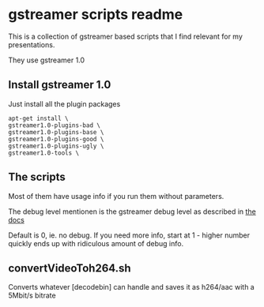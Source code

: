 gstreamer scripts readme
=========================


This is a collection of gstreamer based scripts that I find relevant for my presentations.

They use gstreamer 1.0


Install gstreamer 1.0
----------------------

Just install all the plugin packages

    apt-get install \
    gstreamer1.0-plugins-bad \
    gstreamer1.0-plugins-base \
    gstreamer1.0-plugins-good \
    gstreamer1.0-plugins-ugly \
    gstreamer1.0-tools \


The scripts
------------

Most of them have usage info if you run them without parameters.

The debug level mentionen is the gstreamer debug level as described in [the docs](http://gstreamer.freedesktop.org/data/doc/gstreamer/head/manual/html/section-checklist-debug.html)

Default is 0, ie. no debug. If you need more info, start at 1 - higher number quickly ends up with ridiculous amount of debug info.

convertVideoToh264.sh
---------------------

Converts whatever [decodebin] can handle and saves it as h264/aac with a 5Mbit/s bitrate
